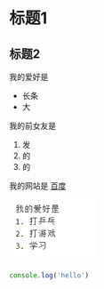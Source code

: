 # 标题1
## 标题2

我的爱好是

* 长条
* 大
  
我的前女友是

1. 发
2. 的
3. 的

我的网站是 [百度](https://baidu.com)

![tupian](1.png)

```javascript
console.log('hello')
```